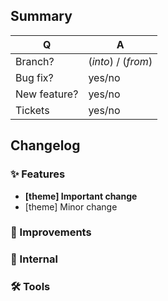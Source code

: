 ## Summary
| Q            | A                                                                                                                      |
|--------------|------------------------------------------------------------------------------------------------------------------------|
| Branch?      | (_into_) / (_from_) <!-- see below -->                                                                                 |
| Bug fix?     | yes/no                                                                                                                 |
| New feature? | yes/no                                                                                                                 |
| Tickets      | yes/no <!-- prefix each issue number with "Fix #", no need to create an issue if none exist, explain below instead --> |

## Changelog
### ✨ Features
* **[theme] Important change**
* [theme] Minor change
### 🚀 Improvements
### 👻 Internal
### 🛠 Tools
